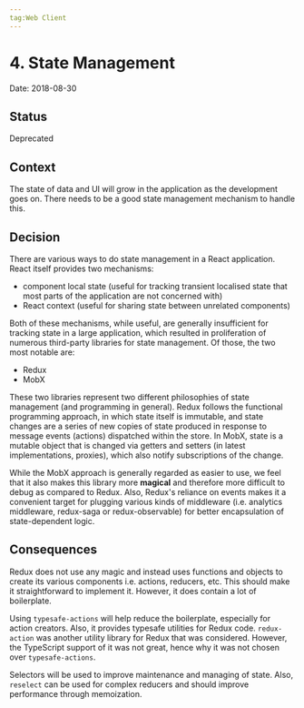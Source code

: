 ```yaml
---
tag:Web Client
---
```


# 4. State Management

Date: 2018-08-30

## Status

Deprecated

## Context

The state of data and UI will grow in the application as the development goes on. There needs to be a good state management mechanism to handle this.

## Decision

There are various ways to do state management in a React application. React itself provides two mechanisms:

- component local state (useful for tracking transient localised state that most parts of the application are not concerned with)
- React context (useful for sharing state between unrelated components)

Both of these mechanisms, while useful, are generally insufficient for tracking state in a large application, which resulted in proliferation of numerous third-party libraries for state management. Of those, the two most notable are:

- Redux
- MobX

These two libraries represent two different philosophies of state management (and programming in general). Redux follows the functional programming approach, in which state itself is immutable, and state changes are a series of new copies of state produced in response to message events (actions) dispatched within the store. In MobX, state is a mutable object that is changed via getters and setters (in latest implementations, proxies), which also notify subscriptions of the change.

While the MobX approach is generally regarded as easier to use, we feel that it also makes this library more **magical** and therefore more difficult to debug as compared to Redux. Also, Redux's reliance on events makes it a convenient target for plugging various kinds of middleware (i.e. analytics middleware, redux-saga or redux-observable) for better encapsulation of state-dependent logic.

## Consequences

Redux does not use any magic and instead uses functions and objects to create its various components i.e. actions, reducers, etc. This should make it straightforward to implement it. However, it does contain a lot of boilerplate.

Using `typesafe-actions` will help reduce the boilerplate, especially for action creators. Also, it provides typesafe utilities for Redux code. `redux-action` was another utility library for Redux that was considered. However, the TypeScript support of it was not great, hence why it was not chosen over `typesafe-actions`.

Selectors will be used to improve maintenance and managing of state. Also, `reselect` can be used for complex reducers and should improve performance through memoization.
